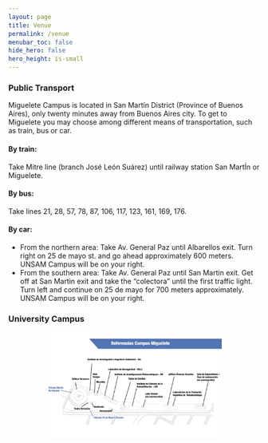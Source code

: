 ```yaml
---
layout: page
title: Venue
permalink: /venue
menubar_toc: false
hide_hero: false
hero_height: is-small
---
```


### Public Transport
Miguelete Campus is located in San Martín District (Province of Buenos Aires), only twenty minutes away from Buenos Aires city. To get to Miguelete you may choose among different means of transportation, such as train, bus or car.

#### By train:
Take Mitre line (branch José León Suárez) until railway station San MartÍn or Miguelete.

#### By bus:
Take lines 21, 28, 57, 78, 87, 106, 117, 123, 161, 169, 176.

#### By car:
- From the northern area: Take Av. General Paz until Albarellos exit. Turn right on 25 de mayo st. and go ahead approximately 600 meters. UNSAM Campus will be on your right.
- From the southern area: Take Av. General Paz until San Martin exit. Get off at San Martìn exit and take the “colectora” until the first traffic light. Turn left and continue on 25 de mayo for 700 meters approximately. UNSAM Campus will be on your right.

### University Campus
<p style="text-align:center">
<img src="./img/map_campus_miguelete.png" alt="IDPFun2022" style="max-width:70%">
</p>